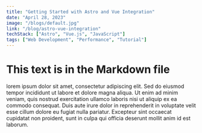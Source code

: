 ```yaml
---
title: "Getting Started with Astro and Vue Integration"
date: "April 28, 2023"
image: "/blogs/default.jpg"
link: "/blog/astro-vue-integration"
techStack: ["Astro", "Vue.js", "JavaScript"]
tags: ["Web Development", "Performance", "Tutorial"]
---
```


# This text is in the Markdown file

lorem ipsum dolor sit amet, consectetur adipiscing elit. Sed do eiusmod tempor incididunt ut labore et dolore magna aliqua. Ut enim ad minim veniam, quis nostrud exercitation ullamco laboris nisi ut aliquip ex ea commodo consequat. Duis aute irure dolor in reprehenderit in voluptate velit esse cillum dolore eu fugiat nulla pariatur. Excepteur sint occaecat cupidatat non proident, sunt in culpa qui officia deserunt mollit anim id est laborum.